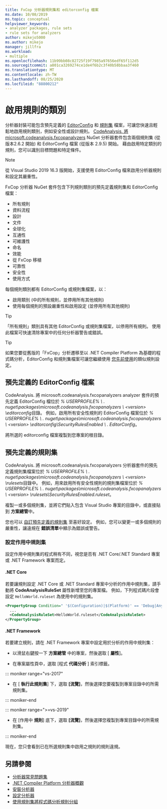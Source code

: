 ```yaml
---
title: FxCop 分析器規則集和 editorconfig 檔案
ms.date: 10/08/2019
ms.topic: conceptual
helpviewer_keywords:
- analyzer packages, rule sets
- rule sets for analyzers
author: mikejo5000
ms.author: mikejo
manager: jillfra
ms.workload:
- multiple
ms.openlocfilehash: 11b99bb08c82725f19f7985a97656edf65f112d5
ms.sourcegitcommit: a801ca3269274ce1de4f6b2c3f40b58bbaa3f460
ms.translationtype: MT
ms.contentlocale: zh-TW
ms.lasthandoff: 08/25/2020
ms.locfileid: "88800212"
---
```

# <a name="enable-a-category-of-rules"></a>啟用規則的類別

分析器封裝可能包含預先定義的 [EditorConfig](use-roslyn-analyzers.md#rule-severity) 和 [規則集](using-rule-sets-to-group-code-analysis-rules.md) 檔案，可讓您快速且輕鬆地啟用規則類別，例如安全性或設計規則。 [CodeAnalysis. 將 microsoft.codeanalysis.fxcopanalyzers](https://www.nuget.org/packages/Microsoft.CodeAnalysis.FxCopAnalyzers/) NuGet 分析器套件包含兩個規則集 (從版本2.6.2 開始) 和 EditorConfig 檔案 (從版本 2.9.5) 開始。 藉由啟用特定類別的規則，您可以識別目標問題和特定條件。

> [!NOTE]
> 從 Visual Studio 2019 16.3 版開始，支援使用 EditorConfig 檔來啟用分析器規則和設定其嚴重性。

FxCop 分析器 NuGet 套件包含下列規則類別的預先定義規則集和 EditorConfig 檔案：

- 所有規則
- 資料流程
- 設計
- 文件
- 全球化
- 互通性
- 可維護性
- 命名
- 效能
- 從 FxCop 移植
- 可靠性
- 安全性
- 使用方式

每個規則類別都有 EditorConfig 或規則集檔案，以：

- 啟用類別 (中的所有規則，並停用所有其他規則) 
- 使用每個規則的預設嚴重性和啟用設定 (並停用所有其他規則) 

> [!TIP]
> 「所有規則」類別具有其他 EditorConfig 或規則集檔案，以停用所有規則。 使用此檔案可快速清除專案中的任何分析器警告或錯誤。

> [!TIP]
> 如果您要從舊版的「FxCop」分析遷移至以 .NET Compiler Platform 為基礎的程式碼分析，EditorConfig 和規則集檔案可讓您繼續使用 [您先前使用](rule-set-reference.md)的類似規則設定。

## <a name="predefined-editorconfig-files"></a>預先定義的 EditorConfig 檔案

CodeAnalysis. 將 microsoft.codeanalysis.fxcopanalyzers analyzer 套件的預先定義 EditorConfig 檔位於 *% USERPROFILE% \\ . nuget\packages\microsoft.codeanalysis.fxcopanalyzers \\ \<version\> \editorconfig*目錄。 例如，啟用所有安全性規則的 EditorConfig 檔案位於 *% USERPROFILE% \\ . nuget\packages\microsoft.codeanalysis.fxcopanalyzers \\ \<version\> \editorconfig\SecurityRulesEnabled \\ . EditorConfig*。

將所選的 editorconfig 檔案複製到您專案的根目錄。

## <a name="predefined-rule-sets"></a>預先定義的規則集

CodeAnalysis. 將 microsoft.codeanalysis.fxcopanalyzers 分析器套件的預先定義規則集檔案位於 *% USERPROFILE% \\ . nuget\packages\microsoft.codeanalysis.fxcopanalyzers \\ \<version\> \rulesets*目錄中。 例如，用來啟用所有安全性規則的規則集檔案位於 *% USERPROFILE% \\ . nuget\packages\microsoft.codeanalysis.fxcopanalyzers \\ \<version\> \rulesets\SecurityRulesEnabled.ruleset*。

複製一或多個規則集，並將它們貼入包含 Visual Studio 專案的目錄中，或直接貼到 **方案總管**中。

您也可以 [自訂預先定義的規則集](how-to-create-a-custom-rule-set.md) 至喜好設定。 例如，您可以變更一或多個規則的嚴重性，讓違規在 **錯誤清單**中顯示為錯誤或警告。

### <a name="set-the-active-rule-set"></a>設定作用中規則集

設定作用中規則集的程式稍有不同，視您是否有 .NET Core/.NET Standard 專案或 .NET Framework 專案而定。

#### <a name="net-core"></a>.NET Core

若要讓規則設定 .NET Core 或 .NET Standard 專案中分析的作用中規則集，請手動將 **CodeAnalysisRuleSet** 屬性新增至您的專案檔。 例如，下列程式碼片段會設定 `HelloWorld.ruleset` 為使用中的規則集。

```xml
<PropertyGroup Condition=" '$(Configuration)|$(Platform)' == 'Debug|AnyCPU' ">
  ...
  <CodeAnalysisRuleSet>HelloWorld.ruleset</CodeAnalysisRuleSet>
</PropertyGroup>
```

#### <a name="net-framework"></a>.NET Framework

若要建立規則，請在 .NET Framework 專案中設定用於分析的作用中規則集：

- 以滑鼠右鍵按一下 **方案總管** 中的專案，然後選取 [ **屬性**]。

- 在專案屬性頁中，選取 [程式 **代碼分析** ] 索引標籤。

::: moniker range="vs-2017"

- 在 [ **執行此規則集**] 下，選取 **[流覽]**，然後選擇您要複製到專案目錄中的所需規則集。

::: moniker-end

::: moniker range=">=vs-2019"

- 在 [作用中 **規則**] 底下，選取 **[流覽]**，然後選擇您複製到專案目錄中的所需規則集。

::: moniker-end

   現在，您只會看到已在所選規則集中啟用之規則的規則違規。

## <a name="see-also"></a>另請參閱

- [分析器常見問題集](analyzers-faq.md)
- [.NET Compiler Platform 分析器概觀](roslyn-analyzers-overview.md)
- [安裝分析器](install-roslyn-analyzers.md)
- [設定分析器](use-roslyn-analyzers.md)
- [使用規則集將程式碼分析規則分組](using-rule-sets-to-group-code-analysis-rules.md)
